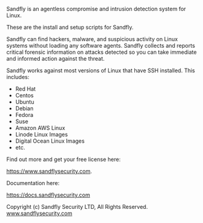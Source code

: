 Sandfly is an agentless compromise and intrusion detection system for Linux.

These are the install and setup scripts for Sandfly.

Sandfly can find hackers, malware, and suspicious activity on Linux systems
without loading any software agents. Sandfly collects and reports critical
forensic information on attacks detected so you can take immediate and informed
action against the threat.

Sandfly works against most versions of Linux that have SSH installed. This
includes:

- Red Hat
- Centos
- Ubuntu
- Debian
- Fedora
- Suse
- Amazon AWS Linux
- Linode Linux Images
- Digital Ocean Linux Images
- etc.

Find out more and get your free license here:

https://www.sandflysecurity.com.

Documentation here:

https://docs.sandflysecurity.com

Copyright (c) Sandfly Security LTD, All Rights Reserved.
www.sandflysecurity.com

